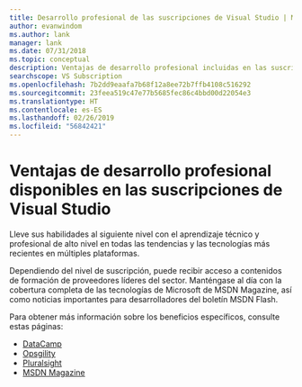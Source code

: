 ```yaml
---
title: Desarrollo profesional de las suscripciones de Visual Studio | Microsoft Docs
author: evanwindom
ms.author: lank
manager: lank
ms.date: 07/31/2018
ms.topic: conceptual
description: Ventajas de desarrollo profesional incluidas en las suscripciones de Visual Studio
searchscope: VS Subscription
ms.openlocfilehash: 7b2dd9eaafa7b68f12a8ee72b7ffb4108c516292
ms.sourcegitcommit: 23feea519c47e77b5685fec86c4bbd00d22054e3
ms.translationtype: HT
ms.contentlocale: es-ES
ms.lasthandoff: 02/26/2019
ms.locfileid: "56842421"
---
```

# <a name="professional-development-benefits-available-in-visual-studio-subscriptions"></a>Ventajas de desarrollo profesional disponibles en las suscripciones de Visual Studio

Lleve sus habilidades al siguiente nivel con el aprendizaje técnico y profesional de alto nivel en todas las tendencias y las tecnologías más recientes en múltiples plataformas.

Dependiendo del nivel de suscripción, puede recibir acceso a contenidos de formación de proveedores líderes del sector.  Manténgase al día con la cobertura completa de las tecnologías de Microsoft de MSDN Magazine, así como noticias importantes para desarrolladores del boletín MSDN Flash.

Para obtener más información sobre los beneficios específicos, consulte estas páginas:

- [DataCamp](vs-datacamp.md)
- [Opsgility](vs-opsgility.md)
- [Pluralsight](vs-pluralsight.md)
- [MSDN Magazine](vs-msdn.md)
